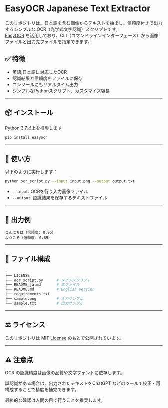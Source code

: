# EasyOCR Japanese Text Extractor

このリポジトリは、日本語を含む画像からテキストを抽出し、信頼度付きで出力するシンプルな OCR（光学式文字認識）スクリプトです。  
[EasyOCR](https://github.com/JaidedAI/EasyOCR) を活用しており、CLI（コマンドラインインターフェース）から画像ファイルと出力先ファイルを指定できます。

## ✅ 特徴

- 英語,日本語に対応したOCR
- 認識結果と信頼度をファイルに保存
- コンソールにもリアルタイム出力
- シンプルなPythonスクリプト、カスタマイズ容易

---

## 📦 インストール

Python 3.7以上を推奨します。

```bash
pip install easyocr
```
---

## 🚀 使い方

以下のように実行します：

```bash
python ocr_script.py --input input.png --output output.txt
```

- `--input`: OCRを行う入力画像ファイル
- `--output`: 認識結果を保存するテキストファイル

---

## 📄 出力例

```
こんにちは（信頼度: 0.95）
ようこそ（信頼度: 0.89）
```

---

## 📁 ファイル構成
```bash
.
├── LICENSE
├── ocr_script.py      # メインスクリプト
├── README_ja.md       # 本ファイル
├── README.md          # English version
├── requirements.txt
├── sample.png         # 入力サンプル
└── sample.txt         # 出力サンプル
```

---

## ⚖️ ライセンス
このリポジトリは MIT [License](./LICENSE) のもとで公開されています。

---

## ⚠️ 注意点

OCR の認識精度は画像の品質や文字フォントに依存します。

誤認識がある場合は、出力されたテキストをChatGPT などのツールで校正・再構成することで精度を補完できます。

最終的な確認は人間の目で行うことを推奨します。